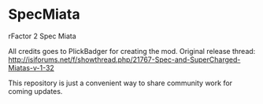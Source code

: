 # SpecMiata
rFactor 2 Spec Miata

All credits goes to PlickBadger for creating the mod.
Original release thread: http://isiforums.net/f/showthread.php/21767-Spec-and-SuperCharged-Miatas-v-1-32

This repository is just a convenient way to share community work for coming updates.
